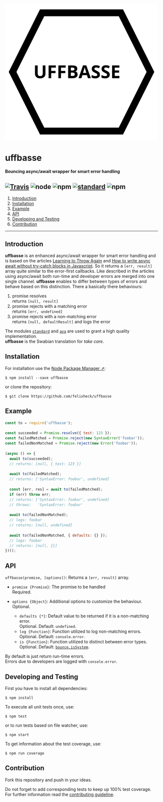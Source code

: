 ![uffbasse](logo.svg)

# uffbasse
#### Bouncing async/await wrapper for smart error handling


[![Travis](https://img.shields.io/travis/felixheck/uffbasse.svg)](https://travis-ci.org/felixheck/uffbasse/builds/) ![node](https://img.shields.io/node/v/uffbasse.svg) ![npm](https://img.shields.io/npm/dt/uffbasse.svg) [![standard](https://img.shields.io/badge/code_style-standard-brightgreen.svg)](http://standardjs.com/) ![npm](https://img.shields.io/npm/l/uffbasse.svg)
---

1. [Introduction](#introduction)
2. [Installation](#installation)
3. [Example](#example)
4. [API](#api)
5. [Developing and Testing](#developing-and-testing)
6. [Contribution](#contribution)

---

## Introduction
**uffbasse** is an enhanced async/await wrapper for smart error handling and is based on the articles [Learning to Throw Again](https://hueniverse.com/learning-to-throw-again-79b498504d28) and 
[How to write async await without try-catch blocks in Javascript](https://blog.grossman.io/how-to-write-async-await-without-try-catch-blocks-in-javascript/). So it returns a `[err, result]` array quite similar to the error-first callbacks. Like described in the articles using async/await both run-time and developer errors are merged into one single channel. **uffbasse** enables to differ between types of errors and behave based on this distinction. There a basically there behaviours:

1. promise resolves  
returns `[null, result]`
2. promise rejects with a matching error  
returns `[err, undefined]`
3. promise rejects with a non-matching error  
returns `[null, defaultResult]` and logs the error

The modules [`standard`](https://standardjs.com/) and [`ava`](https://github.com/avajs/ava) are used to grant a high quality implementation.<br/>
**uffbasse** is the Swabian translation for *take care*.

## Installation
For installation use the [Node Package Manager ⇗](https://github.com/npm/npm):
```
$ npm install --save uffbasse
```

or clone the repository:
```
$ git clone https://github.com/felixheck/uffbasse
```

## Example
``` js
const to = require('uffbasse');

const succeeded = Promise.resolve({ test: 123 });
const failedMatched = Promise.reject(new SyntaxError('foobar'));
const failedNonMatched = Promise.reject(new Error('foobar'));

(async () => {
  await to(succeeded);
  // returns: [null, { test: 123 }]

  await to(failedMatched);
  // returns: ['SyntaxError: foobar', undefined]

  const [err, res] = await to(failedMatched);
  if (err) throw err;
  // returns: ['SyntaxError: foobar', undefined]
  // throws:   'SyntaxError: foobar'

  await to(failedNonMatched);
  // logs: foobar
  // returns: [null, undefined]

  await to(failedNonMatched, { defaults: {} });
  // logs: foobar
  // returns: [null, {}]
})();
```

## API
`uffbasse(promise, [options])`: Returns a `[err, result]` array.

- `promise {Promise}`: The promise to be handled  
Required.
- `options {Object}`: Additional options to customize the behaviour.  
Optional.


  - `defaults {*}`: Default value to be returned if it is a non-matching error.  
  Optional. Default: `undefined`.
  - `log {Function}`: Function utilized to log non-matching errors.  
  Optional. Default: `console.error`.
  - `is {Function}`: Function utilized to distinct between error types.  
  Optional. Default: [`bounce.isSystem`](https://github.com/hapijs/bounce).

By default is just return run-time errors.  
Errors due to developers are logged with `console.error`.

## Developing and Testing
First you have to install all dependencies:
```
$ npm install
```

To execute all unit tests once, use:
```
$ npm test
```

or to run tests based on file watcher, use:
```
$ npm start
```

To get information about the test coverage, use:
```
$ npm run coverage
```

## Contribution
Fork this repository and push in your ideas.

Do not forget to add corresponding tests to keep up 100% test coverage.<br/>
For further information read the [contributing guideline](CONTRIBUTING.md).
